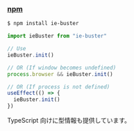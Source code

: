 ### [npm](https://www.npmjs.com/package/ie-buster)

```bash
$ npm install ie-buster
```

```js
import ieBuster from "ie-buster"

// Use
ieBuster.init()

// OR (If window becomes undefined)
process.browser && ieBuster.init()

// OR (If process is not defined)
useEffect(() => {
  ieBuster.init()
})
```

TypeScript 向けに型情報も提供しています。
